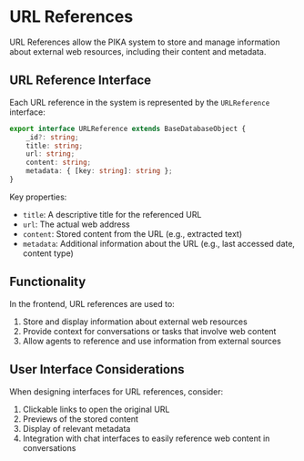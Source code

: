 # URL References

URL References allow the PIKA system to store and manage information about external web resources, including their content and metadata.

## URL Reference Interface

Each URL reference in the system is represented by the `URLReference` interface:

```typescript
export interface URLReference extends BaseDatabaseObject {
    _id?: string;
    title: string;
    url: string;
    content: string;
    metadata: { [key: string]: string };
}
```

Key properties:
- `title`: A descriptive title for the referenced URL
- `url`: The actual web address
- `content`: Stored content from the URL (e.g., extracted text)
- `metadata`: Additional information about the URL (e.g., last accessed date, content type)

## Functionality

In the frontend, URL references are used to:

1. Store and display information about external web resources
2. Provide context for conversations or tasks that involve web content
3. Allow agents to reference and use information from external sources

## User Interface Considerations

When designing interfaces for URL references, consider:

1. Clickable links to open the original URL
2. Previews of the stored content
3. Display of relevant metadata
4. Integration with chat interfaces to easily reference web content in conversations